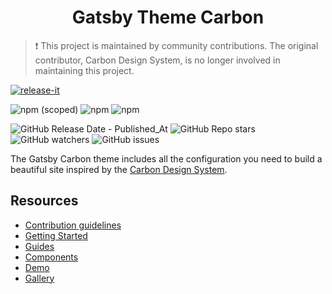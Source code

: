<h1 align="center">
  Gatsby Theme Carbon
</h1>

> :exclamation: This project is maintained by community contributions. The original
> contributor, Carbon Design System, is no longer involved in maintaining this project.

[![release-it](https://github.com/carbon-design-system/gatsby-theme-carbon/actions/workflows/release.yml/badge.svg)](https://github.com/carbon-design-system/gatsby-theme-carbon/actions/workflows/release.yml)

<!-- NPM info -->

![npm (scoped)](https://img.shields.io/npm/v/gatsby-theme-carbon)
![npm](https://img.shields.io/npm/dt/gatsby-theme-carbon)
![npm](https://img.shields.io/npm/dw/gatsby-theme-carbon)

<!-- GitHub -->

![GitHub Release Date - Published_At](https://img.shields.io/github/release-date/carbon-design-system/gatsby-theme-carbon)
![GitHub Repo stars](https://img.shields.io/github/stars/carbon-design-system/gatsby-theme-carbon)
![GitHub watchers](https://img.shields.io/github/watchers/carbon-design-system/gatsby-theme-carbon)
![GitHub issues](https://img.shields.io/github/issues/carbon-design-system/gatsby-theme-carbon)

The Gatsby Carbon theme includes all the configuration you need to build a beautiful site inspired by the [Carbon Design System](https://www.carbondesignsystem.com).

## Resources

- [Contribution guidelines](.github/CONTRIBUTING.md)
- [Getting Started](https://gatsby.carbondesignsystem.com/getting-started)
- [Guides](https://gatsby.carbondesignsystem.com/guides/configuration)
- [Components](https://gatsby.carbondesignsystem.com/components/markdown)
- [Demo](https://gatsby.carbondesignsystem.com/demo)
- [Gallery](https://gatsby.carbondesignsystem.com/gallery)

<!-- test -->
